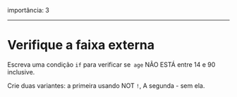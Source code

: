 importância: 3

---

# Verifique a faixa externa

Escreva uma condição `if` para verificar se` age` NÃO ESTÁ entre 14 e 90 inclusive.

Crie duas variantes: a primeira usando NOT `!`, A segunda - sem ela.
